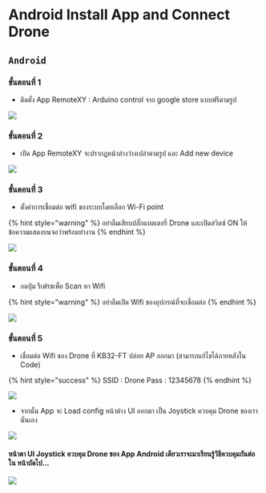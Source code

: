 # Android Install App and Connect Drone

## **`Android`**

### **ขั้นตอนที่ 1**

* ติดตั้ง App RemoteXY : Arduino control จาก google store แบบฟรีตามรูป

![](../../../.gitbook/assets/image%20%28167%29.png)

### **ขั้นตอนที่ 2**

* เปิด App RemoteXY  จะปรากฏหน้าต่างว่างเปล่าตามรูป และ Add new device

![](../../../.gitbook/assets/image%20%28163%29.png)

### **ขั้นตอนที่ 3**

* ตั้งค่าการเชื่อมต่อ wifi ของระบบโดยเลือก Wi-Fi point

{% hint style="warning" %}
อย่าลืมเสียบปลั๊กแบตเตอรี่ Drone และเปิดสวิตซ์ ON ให้ข้อความแสดงบนจอว่าพร้อมทำงาน
{% endhint %}

![](../../../.gitbook/assets/image%20%28150%29.png)

### **ขั้นตอนที่ 4**

* กดปุ่ม รีเฟรชเพื่อ Scan หา Wifi

{% hint style="warning" %}
อย่าลืมเปิด Wifi ของอุปกรณ์ที่จะเชื่อมต่อ
{% endhint %}

![](../../../.gitbook/assets/image%20%28168%29.png)

### **ขั้นตอนที่ 5**

* เชื่อมต่อ Wifi ของ Drone ที่ KB32-FT ปล่อย AP ออกมา \(สามารถแก้ไขได้ภายหลังใน Code\)

{% hint style="success" %}
SSID : Drone  Pass : 12345678
{% endhint %}

![](../../../.gitbook/assets/image%20%28166%29.png)

* จากนั้น App จะ Load config หน้าต่าง UI ออกมา เป็น Joystick ควบคุม Drone ของเรานั่นเอง

![](../../../.gitbook/assets/image%20%28170%29.png)

#### หน้าตา UI Joystick ควบคุม Drone ของ App Android เดียวเราจะมาเรียนรู้วิธีควบคุมกันต่อใน หน้าถัดไป...

![](../../../.gitbook/assets/image%20%28154%29.png)



